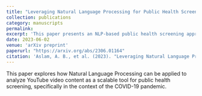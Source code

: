 ```yaml
---
title: "Leveraging Natural Language Processing for Public Health Screening on YouTube: A COVID-19 Case Study"
collection: publications
category: manuscripts
permalink: 
excerpt: 'This paper presents an NLP-based public health screening approach using YouTube video content, focusing on the COVID-19 pandemic as a case study.'
date: 2023-06-02
venue: 'arXiv preprint'
paperurl: "https://arxiv.org/abs/2306.01164"
citation: 'Aslam, A. B., et al. (2023). "Leveraging Natural Language Processing for Public Health Screening on YouTube: A COVID-19 Case Study." <i>arXiv preprint</i> arXiv:2306.01164.'
---
```

This paper explores how Natural Language Processing can be applied to analyze YouTube video content as a scalable tool for public health screening, specifically in the context of the COVID-19 pandemic.
